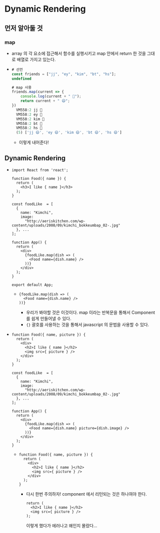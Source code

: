 # Dynamic Rendering



## 먼저 알아둘 것

### map

- array 의 각 요소에 접근해서 함수를 실행시키고 map 안에서 return 한 것을 그대로 배열로 가지고 있는다.

- ```javascript
  # 선언
  const friends = ["jj", "ey", "kim", "bt", "hs"];
  undefined
  
  # map 사용
  friends.map(current => {
      console.log(current + " 🤞");
      return current + " 😄";
  })
    VM558:2 jj 🤞
    VM558:2 ey 🤞
    VM558:2 kim 🤞
    VM558:2 bt 🤞
    VM558:2 hs 🤞
  	(5) ['jj 😄', 'ey 😄', 'kim 😄', 'bt 😄', 'hs 😄']
  ```

  - 이렇게 내어준다!



## Dynamic Rendering

- ```react
  import React from 'react';
  
  function Food({ name }) {
    return (
      <h3>I like { name }</h3>
    );
  }
  
  const foodLike  = [ 
    {
      name: "Kimchi",
      image:
        "http://aeriskitchen.com/wp-content/uploads/2008/09/kimchi_bokkeumbap_02-.jpg"
    }, ...
  ];
  
  function App() {
    return (
      <div>
        {foodLike.map(dish => (
          <Food name={dish.name} />
        ))}
      </div>
    );
  }
  
  export default App;
  ```

  - ```react
    {foodLike.map(dish => (
      <Food name={dish.name} />
    ))}
    ```

    - 우리가 봐야할 것은 이것이다. map 이라는 반복문을 통해서 Component 를 쉽게 만들어낼 수 있다.
    - `{}` 괄호를 사용하는 것을 통해서 javascript 의 문법을 사용할 수 있다.

- ```react
  function Food({ name, picture }) {
    return (
      <div>
        <h2>I like { name }</h2>
        <img src={ picture } />
      </div>
    );
  }
  
  const foodLike  = [ 
    {
      name: "Kimchi",
      image:
        "http://aeriskitchen.com/wp-content/uploads/2008/09/kimchi_bokkeumbap_02-.jpg"
    }, ...
  ];
  
  function App() {
    return (
      <div>
        {foodLike.map(dish => (
          <Food name={dish.name} picture={dish.image} />
        ))}
      </div>
    );
  }
  ```

  - ```react
    function Food({ name, picture }) {
      return (
        <div>
          <h2>I like { name }</h2>
          <img src={ picture } />
        </div>
      );
    }
    ```

    - 다시 한번 주의하자! component 에서 리턴되는 것은 하나여야 한다.

      ```react
      return (
      	<h2>I like { name }</h2>
        <img src={ picture } />
      );
      ```

      이렇게 했다가 에러나고 왜인지 몰랐다...



